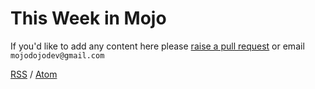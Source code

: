 # This Week in Mojo
If you'd like to add any content here please [raise a pull request](https://github.com/mojodojodev/mojodojo.dev/edit/main/this_week_in_mojo) or email `mojodojodev@gmail.com`

[RSS](/rss.xml) / [Atom](/atom.xml)

<ThisWeek />
